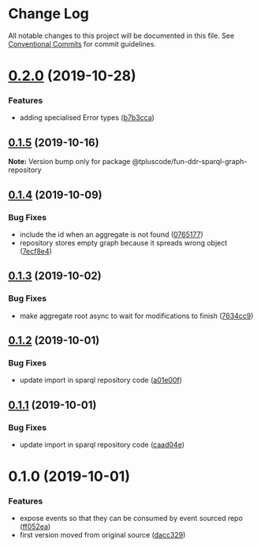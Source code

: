 # Change Log

All notable changes to this project will be documented in this file.
See [Conventional Commits](https://conventionalcommits.org) for commit guidelines.

# [0.2.0](https://github.com/tpluscode/fun-ddr/compare/@tpluscode/fun-ddr-sparql-graph-repository@0.1.5...@tpluscode/fun-ddr-sparql-graph-repository@0.2.0) (2019-10-28)


### Features

* adding specialised Error types ([b7b3cca](https://github.com/tpluscode/fun-ddr/commit/b7b3cca))





## [0.1.5](https://github.com/tpluscode/fun-ddr/compare/@tpluscode/fun-ddr-sparql-graph-repository@0.1.4...@tpluscode/fun-ddr-sparql-graph-repository@0.1.5) (2019-10-16)

**Note:** Version bump only for package @tpluscode/fun-ddr-sparql-graph-repository





## [0.1.4](https://github.com/tpluscode/fun-ddr/compare/@tpluscode/fun-ddr-sparql-graph-repository@0.1.3...@tpluscode/fun-ddr-sparql-graph-repository@0.1.4) (2019-10-09)


### Bug Fixes

* include the id when an aggregate is not found ([0765177](https://github.com/tpluscode/fun-ddr/commit/0765177))
* repository stores empty graph because it spreads wrong object ([7ecf8e4](https://github.com/tpluscode/fun-ddr/commit/7ecf8e4))





## [0.1.3](https://github.com/tpluscode/fun-ddr/compare/@tpluscode/fun-ddr-sparql-graph-repository@0.1.2...@tpluscode/fun-ddr-sparql-graph-repository@0.1.3) (2019-10-02)


### Bug Fixes

* make aggregate root async to wait for modifications to finish ([7634cc9](https://github.com/tpluscode/fun-ddr/commit/7634cc9))





## [0.1.2](https://github.com/tpluscode/fun-ddr/compare/@tpluscode/fun-ddr-sparql-graph-repository@0.1.1...@tpluscode/fun-ddr-sparql-graph-repository@0.1.2) (2019-10-01)


### Bug Fixes

* update import in sparql repository code ([a01e00f](https://github.com/tpluscode/fun-ddr/commit/a01e00f))





## [0.1.1](https://github.com/tpluscode/fun-ddr/compare/@tpluscode/fun-ddr-sparql-graph-repository@0.1.0...@tpluscode/fun-ddr-sparql-graph-repository@0.1.1) (2019-10-01)


### Bug Fixes

* update import in sparql repository code ([caad04e](https://github.com/tpluscode/fun-ddr/commit/caad04e))





# 0.1.0 (2019-10-01)


### Features

* expose events so that they can be consumed by event sourced repo ([ff052ea](https://github.com/tpluscode/fun-ddr/commit/ff052ea))
* first version moved from original source ([dacc329](https://github.com/tpluscode/fun-ddr/commit/dacc329))
